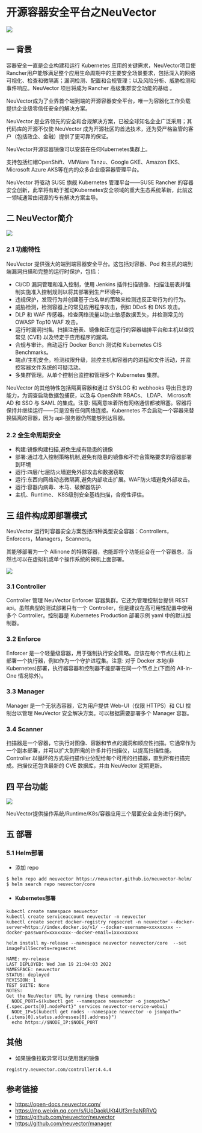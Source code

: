 # 开源容器安全平台之NeuVector

![](https://kaliarch-bucket-1251990360.cos.ap-beijing.myqcloud.com/blog_img/20220304181513.png)

## 一 背景

容器安全一直是企业构建和运行 Kubernetes 应用的关键需求，NeuVector项目使Rancher用户能够满足整个应用生命周期中的主要安全场景要求，包括深入的网络可视化、检查和微隔离；漏洞检测、配置和合规管理；以及风险分析、威胁检测和事件响应。NeuVector 项目将成为 Rancher 高级集群安全功能的基础 。

NeuVector成为了业界首个端到端的开源容器安全平台，唯一为容器化工作负载提供企业级零信任安全的解决方案。

NeuVector 是业界领先的安全和合规解决方案，已被全球知名企业广泛采用；其代码库的开源不仅使 NeuVector 成为开源社区的首选技术，还为受严格监管的客户（包括政企、金融）提供了更可靠的保证。

NeuVector开源容器镜像可以安装在任何Kubernetes集群上。

支持包括红帽OpenShift、VMWare Tanzu、Google GKE、Amazon EKS、Microsoft Azure AKS等在内的众多企业级容器管理平台。

NeuVector 将驱动 SUSE 旗舰 Kubernetes 管理平台——SUSE Rancher 的容器安全创新，此举将有助于推动Kubernetes安全领域的重大生态系统革新，此前这一领域通常由闭源的专有解决方案主导。

## 二 NeuVector简介

![](https://kaliarch-bucket-1251990360.cos.ap-beijing.myqcloud.com/blog_img/20220119204325.png)

### 2.1 功能特性

NeuVector 提供强大的端到端容器安全平台。这包括对容器、Pod 和主机的端到端漏洞扫描和完整的运行时保护，包括：

* CI/CD 漏洞管理和准入控制，使用 Jenkins 插件扫描镜像、扫描注册表并强制实施准入控制规则以将其部署到生产环境中。
* 违规保护，发现行为并创建基于白名单的策略来检测违反正常行为的行为。
* 威胁检测，检测容器上的常见应用程序攻击，例如 DDoS 和 DNS 攻击。
* DLP 和 WAF 传感器。检查网络流量以防止敏感数据丢失，并检测常见的 OWASP Top10 WAF 攻击。
* 运行时漏洞扫描。扫描注册表、镜像和正在运行的容器编排平台和主机以查找常见 (CVE) 以及特定于应用程序的漏洞。
* 合规与审计。自动运行 Docker Bench 测试和 Kubernetes CIS Benchmarks。
* 端点/主机安全。检测权限升级，监控主机和容器内的进程和文件活动，并监控容器文件系统的可疑活动。
* 多集群管理。从单个控制台监控和管理多个 Kubernetes 集群。

NeuVector 的其他特性包括隔离容器和通过 SYSLOG 和 webhooks 导出日志的能力，为调查启动数据包捕获，以及与 OpenShift RBACs、 LDAP、 Microsoft AD 和 SSO 与 SAML 的集成。注意: 隔离意味着所有网络通信都被阻塞。容器将保持并继续运行——只是没有任何网络连接。Kubernetes 不会启动一个容器来替换隔离的容器，因为 api-服务器仍然能够到达容器。

### 2.2 全生命周期安全

* 构建:镜像构建扫描,避免生成有隐患的镜像
* 部署:通过准入控制策略机制,避免有隐患的镜像和不符合策略要求的容器部署到环境
* 运行:四层/七层防火墙避免外部攻击和数据窃取
* 运行:东西向网络动态微隔离,避免内部攻击扩展。WAF防火墙避免外部攻击。
* 运行:容器内病毒、木马、破解器防护.
* 主机、Runtime、 K8S级别安全基线扫描，合规性评估。

## 三 组件构成即部署模式

NeuVector 运行时容器安全方案包括四种类型安全容器：Controllers，Enforcers，Managers，Scanners。

其能够部署为一个 Allinone 的特殊容器，也能即将个功能组合在一个容器总，当然也可以在虚拟机或单个操作系统的裸机上面部署。

![](https://kaliarch-bucket-1251990360.cos.ap-beijing.myqcloud.com/blog_img/20220119203818.png)

### 3.1 Controller

Controller 管理 NeuVector Enforcer 容器集群。它还为管理控制台提供 REST api。虽然典型的测试部署只有一个 Controller，但是建议在高可用性配置中使用多个 Controller。控制器是 Kubernetes Production 部署示例 yaml 中的默认控制器。

### 3.2 Enforce

Enforcer 是一个轻量级容器，用于强制执行安全策略。应该在每个节点(主机)上部署一个执行器，例如作为一个守护进程集。注意: 对于 Docker 本地(非 Kubernetes)部署，执行器容器和控制器不能部署在同一个节点上(下面的 All-in-One 情况除外)。

### 3.3 Manager

Manager 是一个无状态容器，它为用户提供 Web-UI（仅限 HTTPS）和 CLI 控制台以管理 NeuVector 安全解决方案。可以根据需要部署多个 Manager 容器。

### 3.4 Scanner

扫描器是一个容器，它执行对图像、容器和节点的漏洞和顺应性扫描。它通常作为一个副本部署，并可以扩大到所需的许多并行扫描仪，以提高扫描性能。Controller 以循环的方式将扫描作业分配给每个可用的扫描器，直到所有扫描完成。扫描仪还包含最新的 CVE 数据库，并由 NeuVector 定期更新。

## 四 平台功能

![](https://kaliarch-bucket-1251990360.cos.ap-beijing.myqcloud.com/blog_img/20220304182557.png)

NeuVector提供操作系统/Runtime/K8s/容器应用三个层面安全业务进行保护。

## 五 部署

### 5.1 Helm部署

* 添加 repo

```shell
$ helm repo add neuvector https://neuvector.github.io/neuvector-helm/
$ helm search repo neuvector/core
```

* #### Kubernetes部署

```shell
kubectl create namespace neuvector
kubectl create serviceaccount neuvector -n neuvector
kubectl create secret docker-registry regsecret -n neuvector --docker-server=https://index.docker.io/v1/ --docker-username=xxxxxxxxx --docker-password=xxxxxxxx--docker-email=1xxxxxxxxx

helm install my-release --namespace neuvector neuvector/core  --set imagePullSecrets=regsecret

NAME: my-release
LAST DEPLOYED: Wed Jan 19 21:04:03 2022
NAMESPACE: neuvector
STATUS: deployed
REVISION: 1
TEST SUITE: None
NOTES:
Get the NeuVector URL by running these commands:
  NODE_PORT=$(kubectl get --namespace neuvector -o jsonpath="{.spec.ports[0].nodePort}" services neuvector-service-webui)
  NODE_IP=$(kubectl get nodes --namespace neuvector -o jsonpath="{.items[0].status.addresses[0].address}")
  echo https://$NODE_IP:$NODE_PORT
```







## 其他

* 如果镜像拉取异常可以使用我的镜像

```shell
registry.neuvector.com/controller:4.4.4
```



## 参考链接

* https://open-docs.neuvector.com/
* https://mp.weixin.qq.com/s/iUpDaokUKt4Uf3m9aNRRVQ
* https://github.com/neuvector/neuvector
* https://github.com/neuvector/manager